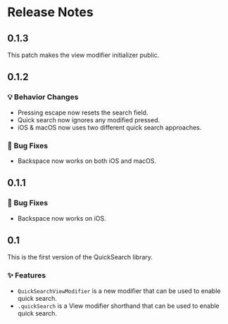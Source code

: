 # Release Notes


## 0.1.3

This patch makes the view modifier initializer public.



## 0.1.2

### 💡 Behavior Changes

* Pressing escape now resets the search field.
* Quick search now ignores any modified pressed.
* iOS & macOS now uses two different quick search approaches. 

### 🐛 Bug Fixes

* Backspace now works on both iOS and macOS.



## 0.1.1

### 🐛 Bug Fixes

* Backspace now works on iOS.



## 0.1

This is the first version of the QuickSearch library.

### ✨ Features

* `QuickSearchViewModifier` is a new modifier that can be used to enable quick search.
* `.quickSearch` is a View modifier shorthand that can be used to enable quick search.
